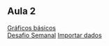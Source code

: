 ## Aula 2 

[Gráficos básicos](GráficosMarkdown.md)  
[Desafio Semanal](Desafio_Aula_1.md)
[Importar dados](importar_e_exportar_dados.md)  
 
